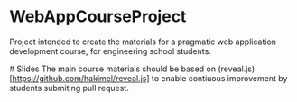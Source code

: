 # WebAppCourseProject
Project intended to create the materials for a pragmatic web application development course, for engineering school students. 

# Slides
The main course materials should be based on (reveal.js)[https://github.com/hakimel/reveal.js] to enable contiuous improvement by students submiting pull request.

